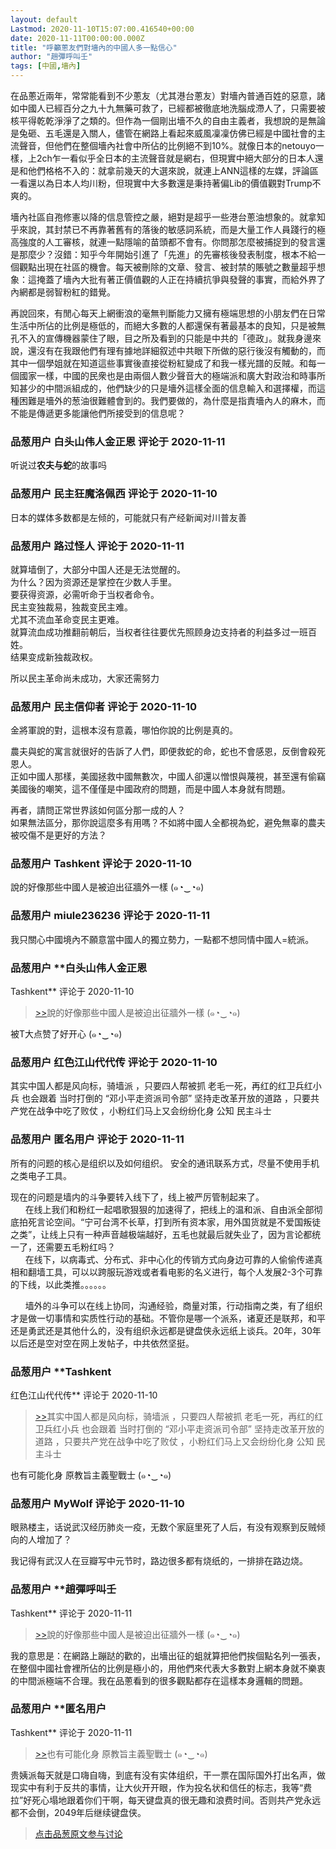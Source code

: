 ```yaml
---
layout: default
Lastmod: 2020-11-10T15:07:00.416540+00:00
date: 2020-11-11T00:00:00.000Z
title: "呼籲蔥友們對墻內的中國人多一點信心"
author: "趙彈呼叫壬"
tags: [中國,墻內]
---
```


在品蔥近兩年，常常能看到不少蔥友（尤其港台蔥友）對墻內普通百姓的惡意，諸如中國人已經百分之九十九無藥可救了，已經都被徹底地洗腦成滯人了，只需要被核平得乾乾淨淨了之類的。但作為一個剛出墻不久的自由主義者，我想說的是無論是兔砸、五毛還是入關人，儘管在網路上看起來威風凜凜仿佛已經是中國社會的主流聲音，但他們在整個墻內社會中所佔的比例絕不到10%。就像日本的netouyo一樣，上2ch乍一看似乎全日本的主流聲音就是網右，但現實中絕大部分的日本人還是和他們格格不入的：就拿前幾天的大選來說，就連上ANN這樣的左媒，評論區一看還以為日本人均川粉，但現實中大多數還是秉持著偏Lib的價值觀對Trump不爽的。  
  
墻內社區自孢修憲以降的信息管控之嚴，絕對是超乎一些港台蔥油想象的。就拿知乎來說，其封禁已不再靠著舊有的落後的敏感詞系統，而是大量工作人員踐行的極高強度的人工審核，就連一點隱喻的苗頭都不會有。你問那怎麼被捕捉到的發言還是那麼少？沒錯：知乎今年開始引進了「先進」的先審核後發表制度，根本不給一個觀點出現在社區的機會。每天被刪除的文章、發言、被封禁的賬號之數量超乎想象：這掩蓋了墻內大批有著正價值觀的人正在持續抗爭與發聲的事實，而給外界了內網都是弱智粉紅的錯覺。  
  
再說回來，有閒心每天上網衝浪的毫無判斷能力又擁有極端思想的小朋友們在日常生活中所佔的比例是極低的，而絕大多數的人都還保有著最基本的良知，只是被無孔不入的宣傳機器蒙住了眼，目之所及看到的只能是中共的「德政」。就我身邊來說，還沒有在我跟他們有理有據地詳細叙述中共眼下所做的惡行後沒有觸動的，而其中一個學姐就在知道這些事實後直接從粉紅變成了和我一樣光譜的反賊。和每一個國家一樣，中國的民衆也是由兩個人數少聲音大的極端派和廣大對政治和時事所知甚少的中間派組成的，他們缺少的只是墻外這樣全面的信息輸入和選擇權，而這種困難是墻外的葱油很難體會到的。我們要做的，為什麼是指責墻內人的麻木，而不能是傳遞更多能讓他們所接受到的信息呢？

            
### 品葱用户 **白头山伟人金正恩** 评论于 2020-11-11
        
听说过**农夫与蛇**的故事吗
        


            
### 品葱用户 **民主狂魔洛佩西** 评论于 2020-11-10
        
日本的媒体多数都是左倾的，可能就只有产经新闻对川普友善
        


            
### 品葱用户 **路过怪人** 评论于 2020-11-11
        
就算墙倒了，大部分中国人还是无法觉醒的。  
为什么？因为资源还是掌控在少数人手里。  
要获得资源，必需听命于当权者命令。  
民主变独裁易，独裁变民主难。  
尤其不流血革命变民主更难。  
就算流血成功推翻前朝后，当权者往往要优先照顾身边支持者的利益多过一班百姓。  
结果变成新独裁政权。  
  
所以民主革命尚未成功，大家还需努力
        


            
### 品葱用户 **民主信仰者** 评论于 2020-11-10
        
金將軍說的對，這根本沒有意義，哪怕你說的比例是真的。  
  
農夫與蛇的寓言就很好的告訴了人們，即便救蛇的命，蛇也不會感恩，反倒會殺死恩人。  
正如中國人那樣，美國拯救中國無數次，中國人卻還以憎恨與蔑視，甚至還有偷竊美國後的嘲笑，這不僅僅是中國政府的問題，而是中國人本身就有問題。  
  
再者，請問正常世界該如何區分那一成的人？  
如果無法區分，那你說這麼多有用嗎？不如將中國人全都視為蛇，避免無辜的農夫被咬傷不是更好的方法？
        


            
### 品葱用户 **Tashkent** 评论于 2020-11-10
        
說的好像那些中國人是被迫出征牆外一樣 (๑◔‿◔๑)
        


            
### 品葱用户 **miule236236** 评论于 2020-11-11
        
我只關心中國境內不願意當中國人的獨立勢力，一點都不想同情中國人=統派。
        


            
### 品葱用户 **白头山伟人金正恩 
Tashkent** 评论于 2020-11-10
        
> [\>>]( "/article/item_id-541202#")說的好像那些中國人是被迫出征牆外一樣 (๑◔‿◔๑)

  
被T大点赞了好开心 (๑◔‿◔๑)
        


            
### 品葱用户 **红色江山代代传** 评论于 2020-11-10
        
其实中国人都是风向标，骑墙派 ，只要四人帮被抓 老毛一死，再红的红卫兵红小兵 也会跟着 当时打倒的 “邓小平走资派司令部” 坚持走改革开放的道路 ，只要共产党在战争中吃了败仗 ，小粉红们马上又会纷纷化身 公知 民主斗士
        


            
### 品葱用户 **匿名用户** 评论于 2020-11-11
        
所有的问题的核心是组织以及如何组织。 安全的通讯联系方式，尽量不使用手机之类电子工具。  
  
现在的问题是墙内的斗争要转入线下了，线上被严厉管制起来了。  
      在线上我们和粉红一起唱歌狠狠的加速得了，把线上的温和派、自由派全部彻底拍死言论空间。“宁可台湾不长草，打到所有资本家，用外国货就是不爱国叛徒之类”，让线上只有一种声音越极端越好，五毛也就最后就失业了，因为言论都统一了，还需要五毛粉红吗？  
      在线下，以病毒式、分布式、非中心化的传销方式向身边可靠的人偷偷传递真相和翻墙工具，可以以跨服玩游戏或者看电影的名义进行，每个人发展2-3个可靠的下线，以此类推。。。。。。  
  
      墙外的斗争可以在线上协同，沟通经验，商量对策，行动指南之类，有了组织才是做一切事情和实质性行动的基础。不管你是哪一个派系，诸夏还是联邦，和平还是勇武还是其他什么的，没有组织永远都是键盘侠永远纸上谈兵。20年，30年以后还是空对空在网上发帖子，中共依然坚挺。
        


            
### 品葱用户 **Tashkent 
红色江山代代传** 评论于 2020-11-10
        
> [\>>]( "/article/item_id-541215#")其实中国人都是风向标，骑墙派 ，只要四人帮被抓 老毛一死，再红的红卫兵红小兵 也会跟着 当时打倒的 “邓小平走资派司令部” 坚持走改革开放的道路 ，只要共产党在战争中吃了败仗 ，小粉红们马上又会纷纷化身 公知 民主斗士

  
  
也有可能化身 原教旨主義聖戰士 (๑◔‿◔๑)
        


            
### 品葱用户 **MyWolf** 评论于 2020-11-10
        
眼熟楼主，话说武汉经历肺炎一疫，无数个家庭里死了人后，有没有观察到反贼倾向的人增加了？  
  
我记得有武汉人在豆瓣写中元节时，路边很多都有烧纸的，一排排在路边烧。
        


            
### 品葱用户 **趙彈呼叫壬 
Tashkent** 评论于 2020-11-11
        
> [\>>]( "/article/item_id-541202#")說的好像那些中國人是被迫出征牆外一樣 (๑◔‿◔๑)

  
我的意思是：在網路上蹦跶的歡的，出墻出征的蛆就算把他們挨個點名列一張表，在整個中國社會裡所佔的比例是極小的，用他們來代表大多數對上網本身就不樂衷的中間派極端不合理。我在品蔥看到的很多觀點都存在這樣本身邏輯的問題。
        


            
### 品葱用户 **匿名用户 
Tashkent** 评论于 2020-11-11
        
> [\>>]( "/article/item_id-541225#")也有可能化身 原教旨主義聖戰士 (๑◔‿◔๑)

  
  
贵姨派每天就是口嗨自嗨，到底有没有实体组织，干一票在国际国外打出名声，做现实中有利于反共的事情，让大伙开开眼，作为投名状和信任的标志，我等“费拉”好死心塌地跟着你们干啊，每天键盘真的很无趣和浪费时间。否则共产党永远都不会倒，2049年后继续键盘侠。
        






> [点击品葱原文参与讨论](https://pincong.rocks/article/26163)


